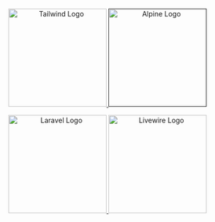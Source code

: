 <p align="center">
    <a href="https://tailwindcss.com" target="_blank">
        <img src="https://www.vectorlogo.zone/logos/tailwindcss/tailwindcss-ar21.svg" 
            width="200" alt="Tailwind Logo">
    </a>
     <a href="" target="_blank">
         <img src="" 
             width="200" alt="Alpine Logo"></a>
</p>
<p align="center">
    <a href="https://laravel.com" target="_blank">
        <img src="https://raw.githubusercontent.com/laravel/art/master/logo-lockup/5%20SVG/2%20CMYK/1%20Full%20Color/laravel-logolockup-cmyk-red.svg"                 width="200" alt="Laravel Logo">
    </a>
     <a href="https://laravel.com" target="_blank">
         <img src=""                 
            width="200" alt="Livewire Logo">
    </a>
</p>


